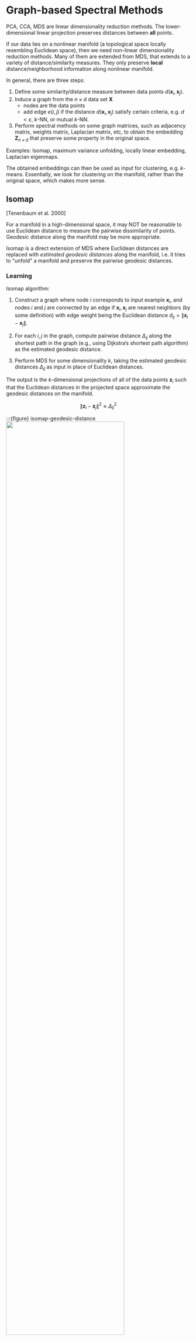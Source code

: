 # Graph-based Spectral Methods

PCA, CCA, MDS are linear dimensionality reduction methods. The lower-dimensional linear projection preserves distances between **all** points.

If our data lies on a nonlinear manifold (a topological space locally resembling Euclidean space), then we need non-linear dimensionality reduction methods. Many of them are extended from MDS, that extends to a variety of distance/similarity measures. They only preserve **local** distance/neighborhood information along nonlinear manifold.

In general, there are three steps:

1. Define some similarity/distance measure between data points $d(\boldsymbol{x}_i ,\boldsymbol{x}_j)$.
2. Induce a graph from the $n \times d$ data set $\boldsymbol{X}$
   - nodes are the data points
   - add edge $e(i,j)$ if the distance $d(\boldsymbol{x}_i,\boldsymbol{x}_j)$ satisfy certain criteria, e.g.  $d<\varepsilon$, $k$-NN, or mutual $k$-NN.
3. Perform spectral methods on some graph matrices, such as adjacency matrix, weights matrix, Laplacian matrix, etc, to obtain the embedding $\boldsymbol{Z} _{n \times d}$ that preserve some property in the original space.


Examples: Isomap, maximum variance unfolding, locally linear embedding, Laplacian eigenmaps.

The obtained embeddings can then be used as input for clustering, e.g. $k$-means. Essentially, we look for clustering on the manifold, rather than the original space, which makes more sense.

## Isomap

[Tenenbaum et al. 2000]

For a manifold in a high-dimensional space, it may NOT be reasonable to use Euclidean distance to measure the pairwise dissimilarity of points. Geodesic distance along the manifold may be more appropriate.

Isomap is a direct extension of MDS where Euclidean distances are replaced with *estimated geodesic distances* along the manifold, i.e. it tries to "unfold" a manifold and preserve the pairwise geodesic distances.


### Learning

Isomap algorithm:

1. Construct a graph where node $i$ corresponds to input example $\boldsymbol{x}_i$, and nodes $i$ and $j$ are connected by an edge if $\boldsymbol{x}_i, \boldsymbol{x}_j$ are nearest neighbors (by some definition) with edge weight being the Euclidean distance $d_{ij} = \left\| \boldsymbol{x}_i -\boldsymbol{x}_j  \right\|$.

1. For each $i,j$ in the graph, compute pairwise distance $\Delta_{i j}$ along the shortest path in the graph (e.g., using Dijkstra’s shortest path algorithm) as the estimated geodesic distance.

1. Perform MDS for some dimensionality $k$, taking the estimated geodesic distances $\Delta_{i j}$ as input in place of Euclidean distances.

The output is the $k$-dimensional projections of all of the data points $\boldsymbol{z}_i$ such that the Euclidean distances in the projected space approximate the geodesic distances on the manifold.

$$
\left\|\boldsymbol{z}_{i}-\boldsymbol{z}_{j}\right\|^{2} \approx \Delta_{i j}^{2}
$$

:::{figure} isomap-geodesic-distance
<img src="../imgs/gb-isomap-d3k2.png" width = "80%" alt=""/>

Isomap with $d=3,k=2$. The blue line is the real geodesic distance and the red line is estimated.  [Livescu 2021]
:::

### Pros Cons

**Pros**

- As the data set size increases, isomap is guaranteed to converge to the correct manifold that the data was drawn from, under certain conditions (e.g. no holes)


**Cons**

- Can be sensitive to the **neighborhood size** used in graph construction, or equivalently to the noise in the data.

    :::{figure} isomap-noise
    <img src="../imgs/gb-isomap-failure.png" width = "70%" alt=""/>

    Isomap fails when there are noises [Livescu 2021]
    :::

- Can't handle **holes** in the manifold. Geodesic distance computation can break. This is because the two points (even with the same color/label) sit in opposite to the hole have large geodesic distance on the manifold, which leads to large Euclidean distance in the projected space.

    :::{figure} gb-isomap-holes
    <img src="../imgs/gb-isomap-holes.png" width = "80%" alt=""/>

    Isomap fails when there are holes [Livescu 2021]
    :::


## Laplacian Eigenmaps

[[Belkin & Niyogi 2003](https://web.cse.ohio-state.edu/~belkin.8/papers/LEM_NC_03.pdf)]

Unlike isomap where the edge weights are local Euclidean distances, Laplacian eigenmaps define edge weights in another way.


### Learning

1. Construct an graph $G = (V, E)$ from data $\boldsymbol{X}$. Add edge $(i, j)$ if $\boldsymbol{x}_i$ and $\boldsymbol{x}_j$ are close, in the sense that
   - $\left\| \boldsymbol{x}_i  - \boldsymbol{x}_j  \right\| < \epsilon$, or
   - $n$-nearest-neighbors

1. Define edge weights as

    $$
    w_{i j}=\left\{\begin{array}{ll}
    \exp \left(-\left\|\boldsymbol{x}_{i}-\boldsymbol{x}_{j}\right\|^{2} / t\right), & (i, j) \in E \\
    0 & \text { otherwise }
    \end{array}\right.
    $$

    where $t$ is a hyperparameter like temperature. As $t = \infty$, $w_{ij} = a_{ij}$.

1. Define a diagonal matrix $\boldsymbol{D}$ with $d_{ii} = \sum_j w_{ij}$. This can be seen as the density around the node $i$. The graph Laplacian is $\boldsymbol{L} = \boldsymbol{D} - \boldsymbol{W}$. The $k$-dimensional representation $\boldsymbol{Z}$ is given by the $k$ bottom eigenvectors (excluding the smallest one, which is $\boldsymbol{1}$) for the generalized eigenvector problem

    $$
    \boldsymbol{L} \boldsymbol{v} = \lambda \boldsymbol{D} \boldsymbol{v}
    $$

    If $G$ is not connected, run this step for each connected component in $G$.

:::{admonition,dropdown,seealso} *Derivation*

We want to preserve locality: if two data points $\boldsymbol{x}_i , \boldsymbol{x}_j$ are close, then their embeddings $\boldsymbol{z}_i , \boldsymbol{z}_j$ are also close. To ensure this, the loss function is formulated as

$$
\sum_{i,j=1}^n w_{ij} \left\| \boldsymbol{z}_i - \boldsymbol{z}_j  \right\|  ^2
$$

where $w_{ij}$ measures the closeness of $i$ and $j$ in $\boldsymbol{X}$. If $i$ and $j$ are close in $\boldsymbol{X}$, then $w_{ij}$ is large, which force $\left\| \boldsymbol{z}_i - \boldsymbol{z}_j  \right\|$ to be small, i.e. $i$ and $j$ are close in $\boldsymbol{Z}$. For $i$ and $j$ that are far away in $\boldsymbol{X}$, don't care. Recall that the objective is to maintain locality.

It can be shown that

$$\begin{aligned}
\sum_{i,j=1}^n w_{ij} \left\| \boldsymbol{z}_i - \boldsymbol{z}_j  \right\|  ^2
&= \sum_{i,j=1}^n w_{ij} \left\| \boldsymbol{Z}^{\top} (\boldsymbol{e} _i - \boldsymbol{e} _j) \right\|  ^2\\
&= 2 \operatorname{tr} \left( \boldsymbol{Z} \boldsymbol{Z} ^{\top} \underbrace{\sum_{ij} w_{ij}(\boldsymbol{e} _i - \boldsymbol{e} _j) (\boldsymbol{e} _i - \boldsymbol{e} _j) ^{\top}}_{=\boldsymbol{L}} \right) \\
&= 2 \operatorname{tr}\left( \boldsymbol{Z} ^{\top} \boldsymbol{L} \boldsymbol{Z} \right) \\
\end{aligned}$$


Hence, our objective is now

$$\begin{aligned}
\min && \operatorname{tr}\left( \boldsymbol{Z} ^{\top} \boldsymbol{L} \boldsymbol{Z} \right) & &&\\
\mathrm{s.t.}
&& \boldsymbol{Z} ^{\top} \boldsymbol{D} \boldsymbol{Z} &= \boldsymbol{I} \\ && \boldsymbol{Z} ^{\top} \boldsymbol{D} \boldsymbol{1} &= \boldsymbol{0} \\
\end{aligned}$$

where the first constraint prevents trivial solution $\boldsymbol{Z} = \boldsymbol{0}$. Actually $\boldsymbol{Z} ^{\top} \boldsymbol{D} \boldsymbol{1} = \boldsymbol{0}$ is not necessary.

The solution ($k$ columns of $\boldsymbol{Z}$) is given by the bottom $k$ eigenvectors (excluding $\boldsymbol{1}$) of the generalized eigenvalue problem

$$
\boldsymbol{L} \boldsymbol{v} = \lambda \boldsymbol{D} \boldsymbol{v}
$$

```{margin}
See [graph Laplacians](graph-laplacian) for details about $\boldsymbol{L} ^\mathrm{rw}$ and $\boldsymbol{L} ^\mathrm{sym}$.
```

Or equivalently, the eigenvectors of random-walk graph Laplacian: $\boldsymbol{L} ^{\mathrm{rw}} = \boldsymbol{D} ^{-1} \boldsymbol{L}$.

To see why the two constraints come from, we can first see a $k=1$ example, i.e. projection onto a line. Suppose the projections are $z_1, \ldots, z_n$, the problem is

$$
\min _{\boldsymbol{z}} \boldsymbol{z} ^{\top} \boldsymbol{L} \boldsymbol{z}
$$

Note that there are two issues
- arbitrary scaling: if $\boldsymbol{z}^*$ is an optimal solution, then a new solution $c\boldsymbol{z}^*$ where $0<c<1$ gives a smaller function value, contradiction. Or we say $\boldsymbol{z} = \boldsymbol{0}$ is a trivial solution.
- translational invariance: if $\boldsymbol{z} ^*$ is an optimal solution, then a new solution $\boldsymbol{z} ^* + c\boldsymbol{1}$ gives the same function value.

```{margin}
The matrix $\boldsymbol{D}$ here is introduced by the authors in the original paper to reflect vertex importance. Actually replacing $\boldsymbol{D}$ by $\boldsymbol{I}$ also solve these two issues.
```

To solve these two issues, we add two constraints $\boldsymbol{z} ^{\top} \boldsymbol{D} \boldsymbol{z} = 1$ and $\boldsymbol{z} ^{\top} \boldsymbol{D} \boldsymbol{1} = 0$ respectively. The second constraint also removes a trivial solution $\boldsymbol{z} = c\boldsymbol{1}$, to be introduced soon. The problem becomes

$$\begin{aligned}
\min && \boldsymbol{z} ^{\top} \boldsymbol{L} \boldsymbol{z}  & &&\\
\mathrm{s.t.}
&& \boldsymbol{z} ^{\top} \boldsymbol{D} \boldsymbol{z} &= 1 &&  \\
&& \boldsymbol{z} ^{\top} \boldsymbol{D} \boldsymbol{1} &= 0 && \\
\end{aligned}$$

the solution is given by the 2nd smallest eigenvector of the generalized eigenproblem

$$
\boldsymbol{L} \boldsymbol{v} = \lambda \boldsymbol{D} \boldsymbol{v}
$$


Note that $\boldsymbol{v} = c\boldsymbol{1}$ is an eigenvector of $\boldsymbol{L}$ but the constraint $\boldsymbol{z} ^{\top} \boldsymbol{D} \boldsymbol{1} =0$ removes that.

To generalize to $k\ge 2$, we generalize the constraints to $\boldsymbol{Z} ^{\top} \boldsymbol{D} \boldsymbol{Z} = \boldsymbol{I}$ and $\boldsymbol{Z} ^{\top} \boldsymbol{D} \boldsymbol{1} = \boldsymbol{0}$ shown above. Note that if we move the second constraint (as in the paper), then the embedding in one of the $k$ dimensions will be $c \boldsymbol{1}$, hence we actually obtain $(k-1)$-dimensional embedding, but it is also helpful to distinguish points.



:::{figure} gb-laplacian-eigenmap-Nt
<img src="../imgs/gb-laplacian-eigenmap-Nt.png" width = "50%" alt=""/>

Laplacian eigenmap with varing $N$-nearest-neighbors and temperature $t$ [Livescu 2021]

:::

<!-- Other formulation: find centered and unit-covariance projections $\boldsymbol{z}_i$ that solve the total projected pairwise distances weighted by $w_{ij}$ and scaled by $d_{ii}d_{jj}$

$$\begin{aligned}
\min &\ \sum_{i j} \frac{w_{i j}|| \boldsymbol{z}_{i}-\boldsymbol{z}_{j}||^{2}}{\sqrt{d_{i i} d_{j j}}} \\
\text{s.t.} &\ \boldsymbol{Z} \text{ is centered and has unit covariance} \\
\end{aligned}$$

The solution $\boldsymbol{Z}$ is given by the $k$ bottom eigenvectors (excluding the smallest one) of the symmetrized normalized Laplacian defined as

$$
\boldsymbol{L}^{\mathrm{sym}} = \boldsymbol{I}  - \boldsymbol{D} ^{-\frac{1}{2}} \boldsymbol{W}  \boldsymbol{D} ^{-\frac{1}{2}}
$$ -->

### Relation to Spectral Clustering

Laplacian eigenmaps, as a dimension reduction that preserves locality, yields the same solution as [normalized cut](Ncut) in spectral clustering. By setting

$$
x_{i}=\left\{\begin{array}{c}
\frac{1}{\operatorname{vol}(A)}, \text { if } V_{i} \in A \\
-\frac{1}{\operatorname{vol}(B)}, \text { if } V_{i} \in B
\end{array}\right.
$$

We can show that $\boldsymbol{x} ^{\top} \boldsymbol{D} \boldsymbol{1} = \boldsymbol{0}$ and

$$
\frac{\boldsymbol{x}^{\top} \boldsymbol{L} \boldsymbol{x}}{\boldsymbol{x}^{\top} \boldsymbol{D}  \boldsymbol{x}}=W(A, B)\left(\frac{1}{\operatorname{vol}(A) }+\frac{1}{\operatorname{vol}(B) }\right)=\operatorname{Ncut}(A, B)
$$

The relaxed problem is

$$\begin{aligned}
\min_{\boldsymbol{x}} && \frac{\boldsymbol{x}^{\top} \boldsymbol{L} \boldsymbol{x}}{\boldsymbol{x}^{\top} \boldsymbol{D}  \boldsymbol{x}} & &&\\
\mathrm{s.t.}
&& \boldsymbol{x} ^{\top} \boldsymbol{D} \boldsymbol{1}  &= 0  && \\
\end{aligned}$$

To solve this, let $\boldsymbol{y} = \boldsymbol{D} ^{1/2} \boldsymbol{x}$, where $\boldsymbol{D}$ is invertible if $G$ has no isolated vertices. Then $\boldsymbol{y} ^{\top} \boldsymbol{D}^{1/2} \boldsymbol{1} =0$ and

$$
\frac{\boldsymbol{x}^{\top} \boldsymbol{L} \boldsymbol{x}}{\boldsymbol{x}^{\top} \boldsymbol{D}}  = \frac{\boldsymbol{y} \boldsymbol{D} ^{-1/2}\boldsymbol{L} \boldsymbol{D} ^{-1/2}\boldsymbol{y} }{\boldsymbol{y} ^{\top} \boldsymbol{y}}
$$

Note that $\boldsymbol{D} ^{-1/2}\boldsymbol{L} \boldsymbol{D} ^{-1/2} = \boldsymbol{L} ^{\mathrm{sym}}$. The problem is then

$$\begin{aligned}
\min_{\boldsymbol{y}} && \frac{\boldsymbol{y} \boldsymbol{L}^{\mathrm{sym}} \boldsymbol{y} }{\boldsymbol{y} ^{\top} \boldsymbol{y}}& &&\\
\mathrm{s.t.}
&& \boldsymbol{y} ^{\top} \boldsymbol{D}^{1/2} \boldsymbol{1} &=0 && \\
\end{aligned}$$

The solution is given by the second smallest eigenvalue of $\boldsymbol{L}^{\mathrm{sym}}$, when $\boldsymbol{y}$ is the corresponding eigenvector.


<!-- ### Interpretation

Consider data points on a circle.

some choice of $\epsilon$

$$
\approx \boldsymbol{L}
$$

$\boldsymbol{L} \boldsymbol{U}  = \boldsymbol{U} \boldsymbol{\Lambda}$ is discretization of the following:

$$
\frac{\partial^2 \boldsymbol{U}}{\partial x^2}  = \lambda \boldsymbol{U}
$$

$$U(0) = U(1)$$ -->

<!-- ### Diffusion Map

Interpretation: weighting $\boldsymbol{L}$ by connectivity (low weight for low connectivity) $\boldsymbol{D} ^{-1} \boldsymbol{L} \boldsymbol{v} = \lambda \boldsymbol{v}$, recall $\boldsymbol{L} = \boldsymbol{D} - \boldsymbol{W}$, then $\boldsymbol{D} ^{-1} \boldsymbol{W} \boldsymbol{v} = (1-\lambda)\boldsymbol{z}$.

$\mathbb{M}  = \boldsymbol{D} ^{-1} \boldsymbol{W}$ is a rwo stochastic matrix.

where $\mathbb{M} \boldsymbol{1} = \boldsymbol{1}, \mathbb{M} \ge 0, \lambda(\mathbb{M}) \le 1$. -->


## Locally Linear Embedding

Locally linear embedding learns a mapping in which each point can be expressed as a **linear function** of its nearest neighbors.

## Maximum Variance Unfolding

Maximum variance unfolding tries to maximize the variance of the data (like PCA) while respecting neighborhood relationships.

ref: https://www.youtube.com/watch?v=DW3lSYltfzo
